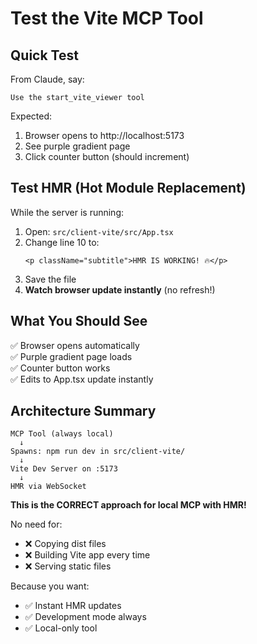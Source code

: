 # Test the Vite MCP Tool

## Quick Test

From Claude, say:
```
Use the start_vite_viewer tool
```

Expected:
1. Browser opens to http://localhost:5173
2. See purple gradient page
3. Click counter button (should increment)

## Test HMR (Hot Module Replacement)

While the server is running:

1. Open: `src/client-vite/src/App.tsx`
2. Change line 10 to:
   ```tsx
   <p className="subtitle">HMR IS WORKING! 🔥</p>
   ```
3. Save the file
4. **Watch browser update instantly** (no refresh!)

## What You Should See

✅ Browser opens automatically  
✅ Purple gradient page loads  
✅ Counter button works  
✅ Edits to App.tsx update instantly  

## Architecture Summary

```
MCP Tool (always local)
  ↓
Spawns: npm run dev in src/client-vite/
  ↓
Vite Dev Server on :5173
  ↓
HMR via WebSocket
```

**This is the CORRECT approach for local MCP with HMR!**

No need for:
- ❌ Copying dist files
- ❌ Building Vite app every time
- ❌ Serving static files

Because you want:
- ✅ Instant HMR updates
- ✅ Development mode always
- ✅ Local-only tool

